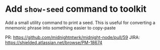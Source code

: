# Add `show-seed` command to toolkit

Add a small utility command to print a seed. This is useful for converting a mnemonic phrase into something easier to copy-paste

PR: https://github.com/midnightntwrk/midnight-node/pull/59
JIRA: https://shielded.atlassian.net/browse/PM-18674
